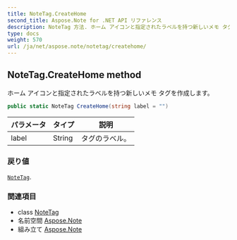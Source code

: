 ```yaml
---
title: NoteTag.CreateHome
second_title: Aspose.Note for .NET API リファレンス
description: NoteTag 方法. ホーム アイコンと指定されたラベルを持つ新しいメモ タグを作成します
type: docs
weight: 570
url: /ja/net/aspose.note/notetag/createhome/
---
```

## NoteTag.CreateHome method

ホーム アイコンと指定されたラベルを持つ新しいメモ タグを作成します。

```csharp
public static NoteTag CreateHome(string label = "")
```

| パラメータ | タイプ | 説明 |
| --- | --- | --- |
| label | String | タグのラベル。 |

### 戻り値

[`NoteTag`](../).

### 関連項目

* class [NoteTag](../)
* 名前空間 [Aspose.Note](../../notetag/)
* 組み立て [Aspose.Note](../../../)


